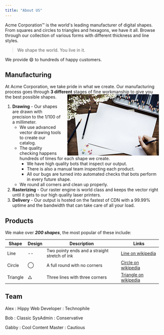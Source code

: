 ```yaml
---
title: "About US"
---
```


Acme Corporation&trade; is the world's leading manufacturer of digital shapes. From squares and circles to triangles and hexagons, we have it all. Browse through our collection of various forms with different thickness and line styles.

> We shape the world. You live in it.

We provide :smile: to hundreds of happy customers.

## Manufacturing

At Acme Corporation, we take pride in what we create. Our manufacturing process goes through __3 different__ stages of fine workmanship to give you the best possible shapes.<img src="./image/draw.jpg" style="float: right; padding: 0 0 0 20px">


1) __Drawing__ - Our shapes are drawn with precision to the 1/100 of a millimeter.
   * We use advanced vector drawing tools to create our catalog.
   * The quality checking happens hundreds of times for each shape we create.
     * We have high quality bots that inspect our output.
     * There is also a manual team inspecting each product.
     * All our bugs are turned into automated checks that bots perform in every future shape.
   * We round all corners and clean up properly.
2) __Rasterizing__ - Our raster engine is world class and keeps the vector right until it gets to our high quality laser printers.
3) __Delivery__ - Our output is hosted on the fastest of CDN with a 99.99% uptime and the bandwidth that can take care of all your load.

## Products

We make over ___200 shapes___, the most popular of these include:

| Shape|  Design| Description| Links|
| --- | --- | --- | --- |
| Line | --|  Two pointy ends and a straight stretch of ink| [Line on wikipedia](https://en.wikipedia.org/wiki/Line_(geometry))
| Circle |  &#8413; | A full round with no corners| [Circle on wikipedia](https://en.wikipedia.org/wiki/Circle)
| Triangle |  &#9651; | Three lines with three corners |  [Triangle on wikipedia](https://en.wikipedia.org/wiki/Triangle)

## Team


Alex
: Hippy Web Developer
: Technophile

Bob
: Classic SysAdmin 
: Conservative

Gabby
: Cool Content Master 
: Cautious

